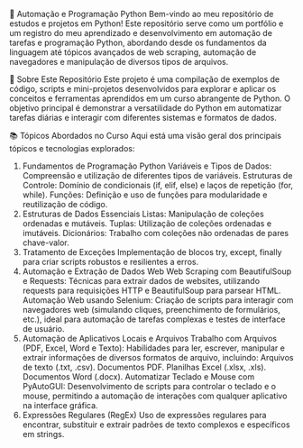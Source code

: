 🐍 Automação e Programação Python
Bem-vindo ao meu repositório de estudos e projetos em Python! Este repositório serve como um portfólio e um registro do meu aprendizado e desenvolvimento em automação de tarefas e programação Python, abordando desde os fundamentos da linguagem até tópicos avançados de web scraping, automação de navegadores e manipulação de diversos tipos de arquivos.

🚀 Sobre Este Repositório
Este projeto é uma compilação de exemplos de código, scripts e mini-projetos desenvolvidos para explorar e aplicar os conceitos e ferramentas aprendidos em um curso abrangente de Python. O objetivo principal é demonstrar a versatilidade do Python em automatizar tarefas diárias e interagir com diferentes sistemas e formatos de dados.

📚 Tópicos Abordados no Curso
Aqui está uma visão geral dos principais tópicos e tecnologias explorados:

1. Fundamentos de Programação Python
Variáveis e Tipos de Dados: Compreensão e utilização de diferentes tipos de variáveis.
Estruturas de Controle: Domínio de condicionais (if, elif, else) e laços de repetição (for, while).
Funções: Definição e uso de funções para modularidade e reutilização de código.
2. Estruturas de Dados Essenciais
Listas: Manipulação de coleções ordenadas e mutáveis.
Tuplas: Utilização de coleções ordenadas e imutáveis.
Dicionários: Trabalho com coleções não ordenadas de pares chave-valor.
3. Tratamento de Exceções
Implementação de blocos try, except, finally para criar scripts robustos e resilientes a erros.
4. Automação e Extração de Dados Web
Web Scraping com BeautifulSoup e Requests: Técnicas para extrair dados de websites, utilizando requests para requisições HTTP e BeautifulSoup para parsear HTML.
Automação Web usando Selenium: Criação de scripts para interagir com navegadores web (simulando cliques, preenchimento de formulários, etc.), ideal para automação de tarefas complexas e testes de interface de usuário.
5. Automação de Aplicativos Locais e Arquivos
Trabalho com Arquivos (PDF, Excel, Word e Texto): Habilidades para ler, escrever, manipular e extrair informações de diversos formatos de arquivo, incluindo:
Arquivos de texto (.txt, .csv).
Documentos PDF.
Planilhas Excel (.xlsx, .xls).
Documentos Word (.docx).
Automatizar Teclado e Mouse com PyAutoGUI: Desenvolvimento de scripts para controlar o teclado e o mouse, permitindo a automação de interações com qualquer aplicativo na interface gráfica.
6. Expressões Regulares (RegEx)
Uso de expressões regulares para encontrar, substituir e extrair padrões de texto complexos e específicos em strings.
